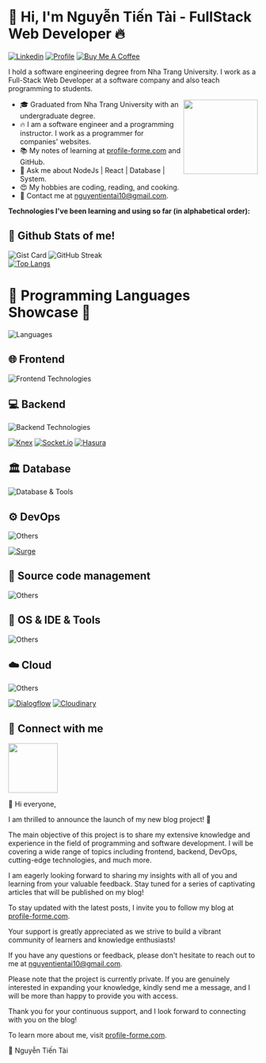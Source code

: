 ###  <h1> 👋 Hi, I'm Nguyễn Tiến Tài - FullStack Web Developer 🔥  <a href="https://profile-forme.surge.sh" target="_blank"></a> </h1>
[![Linkedin](https://img.shields.io/badge/-LinkedIn-blue?style=flat&logo=Linkedin&logoColor=white&link=https://www.linkedin.com/in/dinhanhthi/)](https://www.linkedin.com/in/tai-nguyen-tien-787545213/)
[![Profile](https://img.shields.io/badge/-My%20Notes-009e22?style=flat&logo=data:image/png;base64,iVBORw0KGgoAAAANSUhEUgAAAA4AAAARCAQAAABHwVUUAAAAxklEQVQYlYWROw6BQRSFp1LRW4BaqUCswAJsQYJoJDQsAI0VSIgIpUKjIgqxAIlGoSXexPNz+ecvMDi3uvnmzD0zVymFkwI9ui/Vo4JH4SDEhE9diSkCZMkzZ0Wblq6pwBspJdcGWUgzJEqDOk3S1DTES5IyGwbi37FmL0eqNnQToc+RMQkZkCVHnI4NXYQZcZZmz/ZZOy429JGhJIHepQP5ZeKn/jr1zJMZWmkPZmi9c/ktUNCAtNP625kZ/tqKeuQtmvd5B5bhnUU8EVlfAAAAAElFTkSuQmCC&link=https://profile-forme.surge.sh)](https://profile-forme.surge.sh)
[![Buy Me A Coffee](https://img.shields.io/badge/-Buy%20Me%20A%20Coffee-db4c4c?style=flat&logo=buy-me-a-coffee&logoColor=ffffff&link=https://ko-fi.com/tientainguyen)](https://ko-fi.com/tientainguyen)

I hold a software engineering degree from Nha Trang University. I work as a Full-Stack Web Developer at a software company and also teach programming to students.

<img align ="right" src = "https://res.cloudinary.com/ecommerce2021/image/upload/v1663398918/profile-forme/avatar_ws0jhh.png" width="150" height="150">

- 🎓 Graduated from Nha Trang University with an undergraduate degree.
- 🔥 I am a software engineer and a programming instructor. I work as a programmer for companies' websites.
- 📚 My notes of learning at [profile-forme.com](https://www.profile-forme.com) and GitHub.
- 💬 Ask me about NodeJs | React | Database | System.
- 😍 My hobbies are coding, reading, and cooking.
- 💌 Contact me at [nguyentientai10@gmail.com](mailto:nguyentientai10@gmail.com).

<b> Technologies I've been learning and using so far (in alphabetical order): </b>

## 📑 Github Stats of me!

![Gist Card](https://github-readme-stats.vercel.app/api?username=fdhhhdjd&show_icons=true&theme=tokyonight&rank_icon=percentile)
![GitHub Streak](https://streak-stats.demolab.com?user=fdhhhdjd&theme=tokyonight)
<br />
[![Top Langs](https://github-readme-stats.vercel.app/api/top-langs/?username=trishan9&hide=shell,html,css,c&layout=donut-vertical&theme=tokyonight)](https://github.com/trishan9/github-readme-stats)


# 🚀 Programming Languages Showcase 🌟

![Languages](https://skillicons.dev/icons?i=js,ts)

<!------------------- Step 1 -------------- -->
## 🌐 Frontend

![Frontend Technologies](https://skillicons.dev/icons?i=react,next,vue,nuxt,redux,tailwind,scss,mui,bootstrap,styledcomponents,html,css)

<!-------------------  [![Tailwind CSS](https://img.shields.io/badge/-Tailwind%20CSS-38B2AC?style=flat-square&logo=tailwind-css&logoColor=white)](https://profile-forme.com)
[![Element UI](https://img.shields.io/badge/-Element%20UI-409EFF?style=flat-square&logo=element-ui&logoColor=white)](https://profile-forme.com)
[![Bootstrap](https://img.shields.io/badge/-Bootstrap-563D7C?style=flat-square&logo=bootstrap&logoColor=white)](https://profile-forme.com)
[![HTML5](https://img.shields.io/badge/-HTML5-E34F26?style=flat-square&logo=html5&logoColor=white)](https://profile-forme.com)
[![Laravel](https://img.shields.io/badge/-Laravel-fb503b?style=flat-square&logo=laravel&logoColor=white)](https://profile-forme.com)
[![React](https://img.shields.io/badge/-React-0088cc?style=flat-square&logo=react&logoColor=white)](https://profile-forme.com)
[![Vue](https://img.shields.io/badge/-Vue-41b883?style=flat-square&logo=Vue.js&logoColor=white)](https://profile-forme.com)
[![Redux](https://img.shields.io/badge/-Redux-9932CC?style=flat-square&logo=redux&logoColor=white)](https://profile-forme.com)
[![Sass](https://img.shields.io/badge/-SASS-CC6699?style=flat-square&logo=sass&logoColor=white)](https://profile-forme.com)
[![Next.js](https://img.shields.io/badge/-Next.js-000000?style=flat-square&logo=next.js&logoColor=white)](https://profile-forme.com)
[![Nuxt.js](https://img.shields.io/badge/-Nuxt.js-41b883?style=flat-square&logo=nuxt.js&logoColor=white)](https://profile-forme.com) -------------- -->
 <!------------------- Step 2 -------------- -->
## 💻 Backend

![Backend Technologies](https://skillicons.dev/icons?i=nodejs,nestjs,express,next,graphql,fastapi,rabbitmq,supabase)

[![Knex](https://img.shields.io/badge/-Knex-DB4D6D?style=flat&logo=knex&logoColor=white)](https://knexjs.org/)
[![Socket.io](https://img.shields.io/badge/-Socket.io-010101?style=flat&logo=socket.io&logoColor=white)](https://socket.io/)
[![Hasura](https://img.shields.io/badge/-Hasura-FF6924?style=flat-square&logo=hasura&logoColor=white)](https://profile-forme.com)

<!-------------------  [![Node.js](https://img.shields.io/badge/-Node.js-339933?style=flat-square&logo=node.js&logoColor=white)](https://profile-forme.com)
[![NestJS](https://img.shields.io/badge/-NestJS-E0234E?style=flat-square&logo=nestjs&logoColor=white)](https://profile-forme.com)
[![GraphQL](https://img.shields.io/badge/-GraphQL-E10098?style=flat-square&logo=graphql&logoColor=white)](https://profile-forme.com)
[![MongoDB](https://img.shields.io/badge/-MongoDB-47A248?style=flat-square&logo=mongodb&logoColor=white)](https://profile-forme.com)
[![Firebase](https://img.shields.io/badge/-Firebase-FF6600?style=flat&logo=firebase&logoColor=white)](https://firebase.google.com/)
[![MySQL](https://img.shields.io/badge/-MySQL-4479A1?style=flat-square&logo=mysql&logoColor=white)](https://profile-forme.com)
[![PostgreSQL](https://img.shields.io/badge/-PostgreSQL-336791?style=flat-square&logo=postgresql&logoColor=white)](https://profile-forme.com)
[![Redis](https://img.shields.io/badge/-Redis-DC382D?style=flat-square&logo=redis&logoColor=white)](https://profile-forme.com)
[![GitHub](https://img.shields.io/badge/-GitHub-black?style=flat&logo=github&logoColor=white&link=https://github.com/your-github-username)](https://github.com/fdhhhdjd)
[![GitLab](https://img.shields.io/badge/-GitLab-orange?style=flat&logo=gitlab&logoColor=white&link=https://gitlab.com/your-gitlab-username)](https://profile-forme.com)
[![RabbitMQ](https://img.shields.io/badge/-RabbitMQ-FF6600?style=flat&logo=rabbitmq&logoColor=white)](https://www.rabbitmq.com/) -------------- -->

## 🏛️ Database

![Database & Tools](https://skillicons.dev/icons?i=postgres,mysql,mongodb,prisma,sequelize,firebase,redis)

 <!------------------- Step 3 -------------- -->
## ⚙️ DevOps

![Others](https://skillicons.dev/icons?i=docker,kubernetes,vercel,netlify,nginx,heroku)

[![Surge](https://img.shields.io/badge/-Surge-ff4081?style=flat-square&logo=surge&logoColor=white)](https://link-to-your-surge-profile)
<!------------------- [![Docker](https://img.shields.io/badge/-Docker-2496ed?style=flat-square&logo=docker&logoColor=white)](https://profile-forme.com)
[![Kubernetes](https://img.shields.io/badge/-Kubernetes-326CE5?style=flat-square&logo=kubernetes&logoColor=white)](https://link-to-your-kubernetes-profile)
[![Heroku](https://img.shields.io/badge/-Heroku-430098?style=flat-square&logo=heroku&logoColor=white)](https://profile-forme.com)
[![Nginx](https://img.shields.io/badge/-Nginx-269539?style=flat&logo=nginx&logoColor=white)](https://nginx.org/)
[![Netlify](https://img.shields.io/badge/-Netlify-00C7B7?style=flat-square&logo=netlify&logoColor=white)](https://profile-forme.com)

[![Cloudflare](https://img.shields.io/badge/-Cloudflare-E34F26?style=flat-square&logo=cloudflare&logoColor=white)](https://profile-forme.com)
[![Vercel](https://img.shields.io/badge/-Vercel-000000?style=flat-square&logo=vercel&logoColor=white)](https://profile-forme.com) -------------- -->

## 🤖 Source code management
![Others](https://skillicons.dev/icons?i=github,gitlab)

 <!------------------- Step 4 -------------- -->
## 🧰 OS & IDE & Tools

![Others](https://skillicons.dev/icons?i=figma,postman,vite,webpack,babel,bash,git,markdown,linux,vscode)

<!------------------- [![Git](https://img.shields.io/badge/-Git-F05032?style=flat-square&logo=git&logoColor=white)](https://profile-forme.com)
[![Linux](https://img.shields.io/badge/-Linux-D67A10?style=flat-square&logo=linux&logoColor=white)](https://profile-forme.com)
[![Postman](https://img.shields.io/badge/-Postman-FF6C37?style=flat-square&logo=postman&logoColor=white)](https://profile-forme.com)
[![VS Code](https://img.shields.io/badge/-VS%20Code-007ACC?style=flat-square&logo=visual-studio-code&logoColor=white)](https://profile-forme.com)  -------------- -->

## ☁️ Cloud
![Others](https://skillicons.dev/icons?i=aws,googlecloud,cloudflare)

[![Dialogflow](https://img.shields.io/badge/-Dialogflow-FF9800?style=flat-square&logo=dialogflow&logoColor=white)](https://profile-forme.com)
[![Cloudinary](https://img.shields.io/badge/-Cloudinary-4285F4?style=flat-square&logo=google-cloud&logoColor=white)](https://profile-forme.com)
 <!------------------- 
[![Google Cloud](https://img.shields.io/badge/-Google%20Cloud-4285F4?style=flat-square&logo=google-cloud&logoColor=white)](https://profile-forme.com)
[![AWS Cloud](https://img.shields.io/badge/-AWS%20Cloud-FF6C37?style=flat-square&logo=amazon-aws&logoColor=white)](https://profile-forme.com) -------------- -->

## 🔗 Connect with me

<p align="left">
    <a href="https://www.profile-forme.com" target="_blank">
     <img align ="center" src = "https://res.cloudinary.com/ecommerce2021/image/upload/v1663398918/profile-forme/avatar_ws0jhh.png" width="100" height="100">
    </a>
</p>

📢 Hi everyone,

I am thrilled to announce the launch of my new blog project! 🚀

The main objective of this project is to share my extensive knowledge and experience in the field of programming and software development. I will be covering a wide range of topics including frontend, backend, DevOps, cutting-edge technologies, and much more.

I am eagerly looking forward to sharing my insights with all of you and learning from your valuable feedback. Stay tuned for a series of captivating articles that will be published on my blog!

To stay updated with the latest posts, I invite you to follow my blog at [profile-forme.com](https://www.profile-forme.com).

Your support is greatly appreciated as we strive to build a vibrant community of learners and knowledge enthusiasts!

If you have any questions or feedback, please don't hesitate to reach out to me at [nguyentientai10@gmail.com](nguyentientai10@gmail.com).

Please note that the project is currently private. If you are genuinely interested in expanding your knowledge, kindly send me a message, and I will be more than happy to provide you with access.

Thank you for your continuous support, and I look forward to connecting with you on the blog!

To learn more about me, visit [profile-forme.com](https://www.profile-forme.com).

🌟 Nguyễn Tiến Tài

